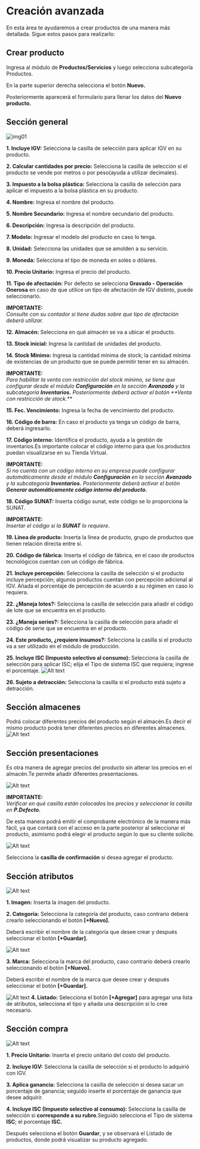 # Creación avanzada
En esta área te ayudaremos a crear productos de una manera más detallada. Sigue estos pasos para realizarlo:

## Crear producto
Ingresa al módulo de **Productos/Servicios** y luego selecciona subcategoría Productos.

En la parte superior derecha selecciona el botón **Nuevo.**

Posteriormente aparecerá el formulario para llenar los datos del **Nuevo producto.**

## Sección general

![img01](img/Creacion%20avanzada_01.jpg)

**1.  Incluye IGV:** Selecciona la casilla de selección para aplicar IGV en su producto.

**2.  Calcular cantidades por precio:** Selecciona la casilla de selección si el producto se vende por metros o por peso(ayuda a utilizar decimales).

**3.  Impuesto a la bolsa plástica:** Selecciona la casilla de selección para aplicar el impuesto a la bolsa plástica en su producto.

**4.  Nombre:** Ingresa el nombre del producto.

**5.  Nombre Secundario:** Ingresa el nombre secundario del producto.

**6.  Descripción:** Ingresa la descripción del producto.

**7.  Modelo:** Ingresar el modelo del producto en caso lo tenga.

**8.  Unidad:** Selecciona las unidades que se amolden a su servicio.

**9.  Moneda:** Selecciona el tipo de moneda en soles o dólares.

**10.  Precio Unitario:** Ingresa el precio del producto.

**11.  Tipo de afectación:** Por defecto se selecciona **Gravado - Operación Onerosa** en caso de que utilice un tipo de afectación de IGV distinto, puede seleccionarlo.

**IMPORTANTE:**<br>
_Consulte con su contador si tiene dudas sobre que tipo de afectación deberá utilizar._

**12.  Almacén:** Selecciona en qué almacén se va a ubicar el producto.

**13.  Stock inicial:** Ingresa la cantidad de unidades del producto.

**14.  Stock Mínimo:** Ingresa la cantidad mínima de stock; la cantidad mínima de existencias de un producto que se puede permitir tener en su almacén.

**IMPORTANTE:**<br>
_Para habilitar la venta con restricción del stock mínimo, se tiene que configurar desde el módulo **Configuración** en la sección **Avanzado** y la subcategoría **Inventarios.** Posteriormente deberá activar el botón **Venta con restricción de stock._**

**15.  Fec. Vencimiento:** Ingresa la fecha de vencimiento del producto.

**16.  Código de barra:** En caso el producto ya tenga un código de barra, deberá ingresarlo.

**17.  Código interno:** Identifica el producto, ayuda a la gestión de inventarios.Es importante colocar el código interno para que los productos puedan visualizarse en su Tienda Virtual. 

**IMPORTANTE:**<br>
_Si no cuenta con un código interno en su empresa puede configurar automáticamente desde el módulo **Configuración** en la sección **Avanzado** y la subcategoría **Inventarios.** Posteriormente deberá activar el botón **Generar automáticamente código interno del producto.**_

**18.  Código SUNAT:** Inserta código sunat, este código se lo proporciona la SUNAT.

**IMPORTANTE:**<br>
_Insertar el código si la **SUNAT** lo requiere._

**19.  Línea de producto:** Inserta la línea de producto, grupo de productos que tienen relación directa entre sí. 

**20.  Código de fábrica:** Inserta el código de fábrica, en el caso de productos tecnológicos cuentan con un código de fábrica.

**21.  Incluye percepción:** Selecciona la casilla de selección si el producto incluye percepción; algunos productos cuentan con percepción adicional al IGV. Añada el porcentaje de percepción de acuerdo a su régimen en caso lo requiera.

**22.  ¿Maneja lotes?:** Selecciona la casilla de selección para añadir el código de lote que se encuentra en el producto.

**23.  ¿Maneja series?:** Selecciona la casilla de selección para añadir el código de serie que se encuentra en el producto.

**24.  Este producto, ¿requiere insumos?:** Selecciona la casilla si el producto va a ser utilizado en el módulo de producción.

**25.  Incluye ISC (Impuesto selectivo al consumo):** Selecciona la casilla de selección para aplicar ISC; elija el Tipo de sistema ISC que requiera; ingrese el porcentaje.
![Alt text](img/Creacion%20avanzada_02.jpg)

**26.  Sujeto a detracción:** Selecciona la casilla si el producto está sujeto a detracción.

## Sección almacenes
Podrá colocar diferentes precios del producto según el almacén.Es decir el mismo producto podrá tener diferentes precios en diferentes almacenes.
![Alt text](img/Creacion%20avanzada_03.jpg)

## Sección presentaciones
Es otra manera de agregar precios del producto sin alterar los precios en el almacén.Te permite añadir diferentes presentaciones.

![Alt text](img/Creacion%20avanzada_04.jpg)

**IMPORTANTE:**<br>
_Verificar en qué casilla están colocados los precios y seleccionar la casilla en **P.Defecto.**_

De esta manera podrá emitir el comprobante electrónico de la manera más fácil, ya que contará con el acceso en la parte posterior al seleccionar el producto, asimismo podrá elegir el producto según lo que su cliente solicite.

![Alt text](img/Creacion%20avanzada_05.jpg)

Selecciona la **casilla de confirmación** si desea agregar el producto.

## Sección atributos
![Alt text](img/Creacion%20avanzada_06.jpg)

**1.  Imagen:** Inserta la imagen del producto.

**2.  Categoría:** Selecciona la categoría del producto, caso contrario deberá crearlo seleccionando el botón **[+Nuevo].**

Deberá escribir el nombre de la categoría que desee crear y después seleccionar el botón  **[+Guardar].**

![Alt text](img/Creacion%20avanzada_07.jpg)

**3.  Marca:** Selecciona la marca del producto, caso contrario deberá crearlo seleccionando el botón **[+Nuevo].**

Deberá escribir el nombre de la marca que desee crear y después seleccionar el botón  **[+Guardar].**

![Alt text](img/Creacion%20avanzada_08.jpg)
**4.  Listado:** Selecciona el botón **[+Agregar]** para agregar una lista de atributos, selecciona el tipo y añada una descripción si lo cree necesario.

## Sección compra

![Alt text](img/Creacion%20avanzada_09.jpg)

**1.  Precio Unitario:** Inserta el precio unitario del costo del producto.

**2.  Incluye IGV:** Selecciona la casilla de selección si el producto lo adquirió con IGV.

**3.  Aplica ganancia:** Selecciona la casilla de selección si desea sacar un porcentaje de ganancia; seguido inserte el porcentaje de ganancia que desee adquirir.

**4.  Incluye ISC (Impuesto selectivo al consumo):** Selecciona la casilla de selección si **corresponde a su rubro**.Seguido selecciona el Tipo de sistema **ISC**; el porcentaje **ISC.**

Después selecciona el botón **Guardar**, y se observará el Listado de productos, donde podrá visualizar su producto agregado.